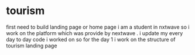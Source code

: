 # tourism
first need to build landing page or home page 
i am a student in nxtwave so i work on the platform which was provide by nextwave .
i update my every day to day code i worked on 
so for the day 1 i work on the structure of tourism landing page 
